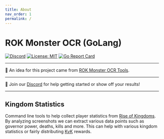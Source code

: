 ```yaml
---
title: About
nav_order: 1
permalink: /
---
```


# ROK Monster OCR (GoLang)

[![Discord](https://img.shields.io/discord/955712057766985789?label=Discord&logo=discord&logoColor=%23ffffff)](https://discord.gg/3YS3xszTXe) 
[![License: MIT](https://img.shields.io/github/license/xor22h/rok-monster-ocr-golang)](https://opensource.org/licenses/MIT)
[![Go Report Card](https://goreportcard.com/badge/github.com/xor22h/rok-monster-ocr-golang?style=flat-square)](https://goreportcard.com/report/github.com/xor22h/rok-monster-ocr-golang)


---

👋 An idea for this project came from [ROK Monster OCR Tools](https://github.com/carmelosantana/rok-monster-ocr).

---

👋 Join our [Discord](https://discord.gg/3YS3xszTXe) for help getting started or show off your results!

---

## Kingdom Statistics

Command line tools to help collect player statistics from [Rise of Kingdoms](https://rok.lilithgames.com/en). By analyzing screenshots we can extract various data points such as governor power, deaths, kills and more. This can help with various kingdom statistics or fairly distributing [KvK](https://rok.guide/the-lost-kingdom-kvk/) rewards.

